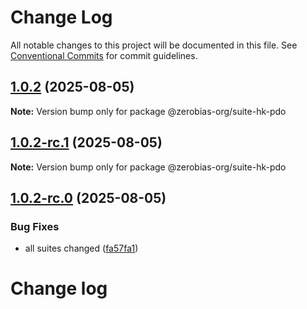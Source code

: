 # Change Log

All notable changes to this project will be documented in this file.
See [Conventional Commits](https://conventionalcommits.org) for commit guidelines.

## [1.0.2](https://github.com/zerobias-org/suite/compare/@zerobias-org/suite-hk-pdo@1.0.2-rc.1...@zerobias-org/suite-hk-pdo@1.0.2) (2025-08-05)

**Note:** Version bump only for package @zerobias-org/suite-hk-pdo





## [1.0.2-rc.1](https://github.com/zerobias-org/suite/compare/@zerobias-org/suite-hk-pdo@1.0.2-rc.0...@zerobias-org/suite-hk-pdo@1.0.2-rc.1) (2025-08-05)

**Note:** Version bump only for package @zerobias-org/suite-hk-pdo





## [1.0.2-rc.0](https://github.com/zerobias-org/suite/compare/@zerobias-org/suite-hk-pdo@1.0.1...@zerobias-org/suite-hk-pdo@1.0.2-rc.0) (2025-08-05)


### Bug Fixes

* all suites changed ([fa57fa1](https://github.com/zerobias-org/suite/commit/fa57fa1af7628003297df46b2d7740fe95bd2666))





# Change log

